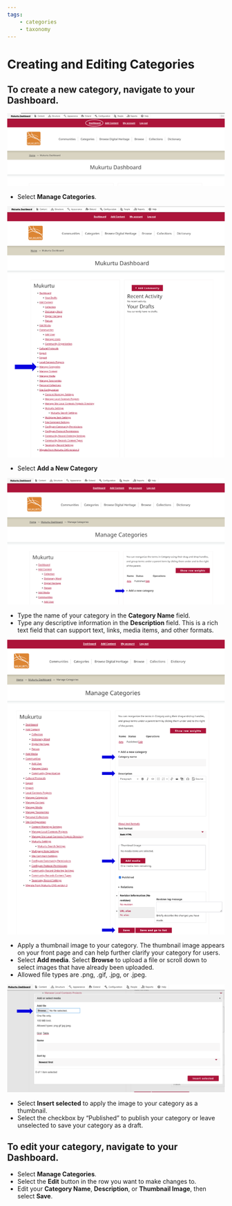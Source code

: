 ```yaml
---
tags: 
    - categories
    - taxonomy
---
```

# Creating and Editing Categories

## To create a new category, navigate to your Dashboard. 

![Dashboard](../_embeds/categories1.PNG)

- Select **Manage Categories**. 

![Manage Categories](../_embeds/categories2.PNG)

- Select **Add a New Category**

![Add New Category](../_embeds/categories3.PNG)

- Type the name of your category in the **Category Name** field.  
- Type any descriptive information in the **Description** field. This is a rich text field that can support text, links, media items, and other formats. 

![Adding a New Category](../_embeds/categories4.PNG)

- Apply a thumbnail image to your category. The thumbnail image appears on your front page and can help further clarify your category for users. 
- Select **Add media**. Select **Browse** to upload a file or scroll down to select images that have already been uploaded.  
- Allowed file types are .png, .gif, .jpg, or .jpeg. 

![Add a Thumbnail Image](../_embeds/categories5.PNG)

- Select **Insert selected** to apply the image to your category as a thumbnail. 
- Select the checkbox by “Published” to publish your category or leave unselected to save your category as a draft. 

## To edit your category, navigate to your Dashboard.  

- Select **Manage Categories**. 
- Select the **Edit** button in the row you want to make changes to. 
- Edit your **Category Name**, **Description**, or **Thumbnail Image**, then select **Save**.